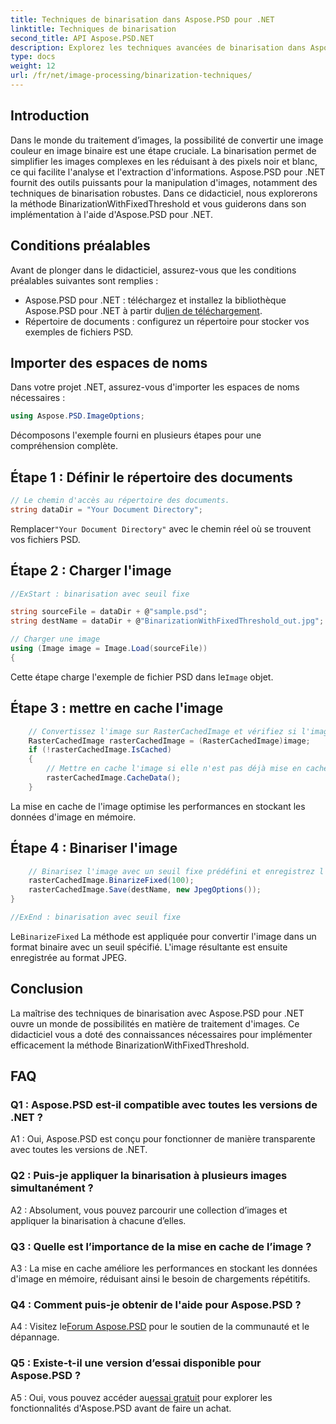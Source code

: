 ```yaml
---
title: Techniques de binarisation dans Aspose.PSD pour .NET
linktitle: Techniques de binarisation
second_title: API Aspose.PSD.NET
description: Explorez les techniques avancées de binarisation dans Aspose.PSD pour .NET. Convertissez facilement des images couleur en binaire à l’aide de la méthode BinarizationWithFixedThreshold.
type: docs
weight: 12
url: /fr/net/image-processing/binarization-techniques/
---
```

## Introduction

Dans le monde du traitement d’images, la possibilité de convertir une image couleur en image binaire est une étape cruciale. La binarisation permet de simplifier les images complexes en les réduisant à des pixels noir et blanc, ce qui facilite l'analyse et l'extraction d'informations. Aspose.PSD pour .NET fournit des outils puissants pour la manipulation d'images, notamment des techniques de binarisation robustes. Dans ce didacticiel, nous explorerons la méthode BinarizationWithFixedThreshold et vous guiderons dans son implémentation à l'aide d'Aspose.PSD pour .NET.

## Conditions préalables

Avant de plonger dans le didacticiel, assurez-vous que les conditions préalables suivantes sont remplies :

-  Aspose.PSD pour .NET : téléchargez et installez la bibliothèque Aspose.PSD pour .NET à partir du[lien de téléchargement](https://releases.aspose.com/psd/net/).
- Répertoire de documents : configurez un répertoire pour stocker vos exemples de fichiers PSD.

## Importer des espaces de noms

Dans votre projet .NET, assurez-vous d'importer les espaces de noms nécessaires :

```csharp
using Aspose.PSD.ImageOptions;
```

Décomposons l'exemple fourni en plusieurs étapes pour une compréhension complète.

## Étape 1 : Définir le répertoire des documents

```csharp
// Le chemin d'accès au répertoire des documents.
string dataDir = "Your Document Directory";
```

 Remplacer`"Your Document Directory"` avec le chemin réel où se trouvent vos fichiers PSD.

## Étape 2 : Charger l'image

```csharp
//ExStart : binarisation avec seuil fixe

string sourceFile = dataDir + @"sample.psd";
string destName = dataDir + @"BinarizationWithFixedThreshold_out.jpg";

// Charger une image
using (Image image = Image.Load(sourceFile))
{
```

 Cette étape charge l'exemple de fichier PSD dans le`Image` objet.

## Étape 3 : mettre en cache l'image

```csharp
	// Convertissez l'image sur RasterCachedImage et vérifiez si l'image est mise en cache
	RasterCachedImage rasterCachedImage = (RasterCachedImage)image;
	if (!rasterCachedImage.IsCached)
	{
		// Mettre en cache l'image si elle n'est pas déjà mise en cache
		rasterCachedImage.CacheData();
	}
```

La mise en cache de l'image optimise les performances en stockant les données d'image en mémoire.

## Étape 4 : Binariser l'image

```csharp
	// Binarisez l'image avec un seuil fixe prédéfini et enregistrez l'image résultante
	rasterCachedImage.BinarizeFixed(100);
	rasterCachedImage.Save(destName, new JpegOptions());
}

//ExEnd : binarisation avec seuil fixe
```

 Le`BinarizeFixed` La méthode est appliquée pour convertir l'image dans un format binaire avec un seuil spécifié. L'image résultante est ensuite enregistrée au format JPEG.

## Conclusion

La maîtrise des techniques de binarisation avec Aspose.PSD pour .NET ouvre un monde de possibilités en matière de traitement d'images. Ce didacticiel vous a doté des connaissances nécessaires pour implémenter efficacement la méthode BinarizationWithFixedThreshold.

## FAQ

### Q1 : Aspose.PSD est-il compatible avec toutes les versions de .NET ?

A1 : Oui, Aspose.PSD est conçu pour fonctionner de manière transparente avec toutes les versions de .NET.

### Q2 : Puis-je appliquer la binarisation à plusieurs images simultanément ?

A2 : Absolument, vous pouvez parcourir une collection d’images et appliquer la binarisation à chacune d’elles.

### Q3 : Quelle est l’importance de la mise en cache de l’image ?

A3 : La mise en cache améliore les performances en stockant les données d'image en mémoire, réduisant ainsi le besoin de chargements répétitifs.

### Q4 : Comment puis-je obtenir de l'aide pour Aspose.PSD ?

 A4 : Visitez le[Forum Aspose.PSD](https://forum.aspose.com/c/psd/34) pour le soutien de la communauté et le dépannage.

### Q5 : Existe-t-il une version d’essai disponible pour Aspose.PSD ?

 A5 : Oui, vous pouvez accéder au[essai gratuit](https://releases.aspose.com/) pour explorer les fonctionnalités d'Aspose.PSD avant de faire un achat.